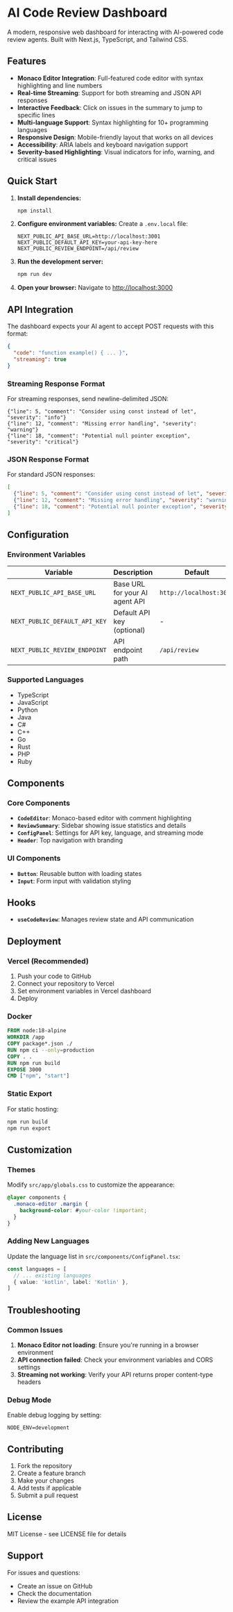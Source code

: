 # AI Code Review Dashboard

A modern, responsive web dashboard for interacting with AI-powered code review agents. Built with Next.js, TypeScript, and Tailwind CSS.

## Features

- **Monaco Editor Integration**: Full-featured code editor with syntax highlighting and line numbers
- **Real-time Streaming**: Support for both streaming and JSON API responses
- **Interactive Feedback**: Click on issues in the summary to jump to specific lines
- **Multi-language Support**: Syntax highlighting for 10+ programming languages
- **Responsive Design**: Mobile-friendly layout that works on all devices
- **Accessibility**: ARIA labels and keyboard navigation support
- **Severity-based Highlighting**: Visual indicators for info, warning, and critical issues

## Quick Start

1. **Install dependencies:**
   ```bash
   npm install
   ```

2. **Configure environment variables:**
   Create a `.env.local` file:
   ```env
   NEXT_PUBLIC_API_BASE_URL=http://localhost:3001
   NEXT_PUBLIC_DEFAULT_API_KEY=your-api-key-here
   NEXT_PUBLIC_REVIEW_ENDPOINT=/api/review
   ```

3. **Run the development server:**
   ```bash
   npm run dev
   ```

4. **Open your browser:**
   Navigate to [http://localhost:3000](http://localhost:3000)

## API Integration

The dashboard expects your AI agent to accept POST requests with this format:

```json
{
  "code": "function example() { ... }",
  "streaming": true
}
```

### Streaming Response Format
For streaming responses, send newline-delimited JSON:
```
{"line": 5, "comment": "Consider using const instead of let", "severity": "info"}
{"line": 12, "comment": "Missing error handling", "severity": "warning"}
{"line": 18, "comment": "Potential null pointer exception", "severity": "critical"}
```

### JSON Response Format
For standard JSON responses:
```json
[
  {"line": 5, "comment": "Consider using const instead of let", "severity": "info"},
  {"line": 12, "comment": "Missing error handling", "severity": "warning"},
  {"line": 18, "comment": "Potential null pointer exception", "severity": "critical"}
]
```

## Configuration

### Environment Variables

| Variable | Description | Default |
|----------|-------------|---------|
| `NEXT_PUBLIC_API_BASE_URL` | Base URL for your AI agent API | `http://localhost:3001` |
| `NEXT_PUBLIC_DEFAULT_API_KEY` | Default API key (optional) | - |
| `NEXT_PUBLIC_REVIEW_ENDPOINT` | API endpoint path | `/api/review` |

### Supported Languages

- TypeScript
- JavaScript
- Python
- Java
- C#
- C++
- Go
- Rust
- PHP
- Ruby

## Components

### Core Components

- **`CodeEditor`**: Monaco-based editor with comment highlighting
- **`ReviewSummary`**: Sidebar showing issue statistics and details
- **`ConfigPanel`**: Settings for API key, language, and streaming mode
- **`Header`**: Top navigation with branding

### UI Components

- **`Button`**: Reusable button with loading states
- **`Input`**: Form input with validation styling

## Hooks

- **`useCodeReview`**: Manages review state and API communication

## Deployment

### Vercel (Recommended)

1. Push your code to GitHub
2. Connect your repository to Vercel
3. Set environment variables in Vercel dashboard
4. Deploy

### Docker

```dockerfile
FROM node:18-alpine
WORKDIR /app
COPY package*.json ./
RUN npm ci --only=production
COPY . .
RUN npm run build
EXPOSE 3000
CMD ["npm", "start"]
```

### Static Export

For static hosting:

```bash
npm run build
npm run export
```

## Customization

### Themes

Modify `src/app/globals.css` to customize the appearance:

```css
@layer components {
  .monaco-editor .margin {
    background-color: #your-color !important;
  }
}
```

### Adding New Languages

Update the language list in `src/components/ConfigPanel.tsx`:

```typescript
const languages = [
  // ... existing languages
  { value: 'kotlin', label: 'Kotlin' },
]
```

## Troubleshooting

### Common Issues

1. **Monaco Editor not loading**: Ensure you're running in a browser environment
2. **API connection failed**: Check your environment variables and CORS settings
3. **Streaming not working**: Verify your API returns proper content-type headers

### Debug Mode

Enable debug logging by setting:
```env
NODE_ENV=development
```

## Contributing

1. Fork the repository
2. Create a feature branch
3. Make your changes
4. Add tests if applicable
5. Submit a pull request

## License

MIT License - see LICENSE file for details

## Support

For issues and questions:
- Create an issue on GitHub
- Check the documentation
- Review the example API integration